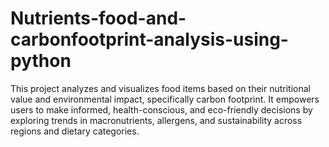 # Nutrients-food-and-carbonfootprint-analysis-using-python
This project analyzes and visualizes food items based on their nutritional value and environmental impact, specifically carbon footprint. It empowers users to make informed, health-conscious, and eco-friendly decisions by exploring trends in macronutrients, allergens, and sustainability across regions and dietary categories.
